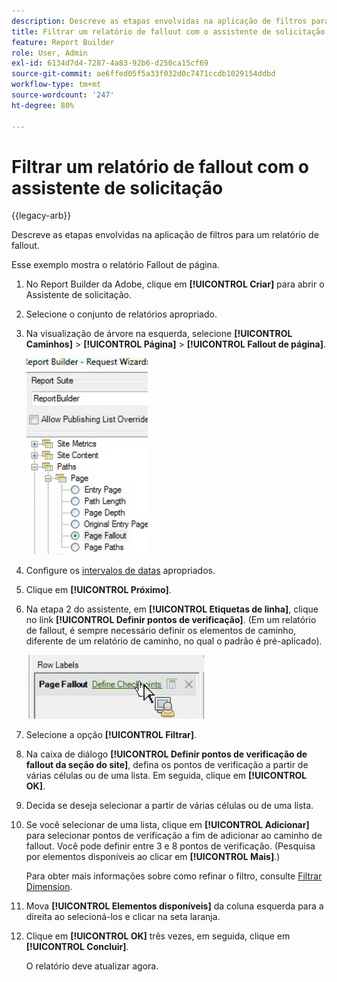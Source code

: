 ```yaml
---
description: Descreve as etapas envolvidas na aplicação de filtros para um relatório de fallout.
title: Filtrar um relatório de fallout com o assistente de solicitação
feature: Report Builder
role: User, Admin
exl-id: 6134d7d4-7287-4a83-92b6-d250ca15cf69
source-git-commit: ae6ffed05f5a33f032d0c7471ccdb1029154ddbd
workflow-type: tm+mt
source-wordcount: '247'
ht-degree: 80%

---
```


# Filtrar um relatório de fallout com o assistente de solicitação

{{legacy-arb}}

Descreve as etapas envolvidas na aplicação de filtros para um relatório de fallout.

Esse exemplo mostra o relatório Fallout de página.

1. No Report Builder da Adobe, clique em **[!UICONTROL Criar]** para abrir o Assistente de solicitação.
1. Selecione o conjunto de relatórios apropriado.
1. Na visualização de árvore na esquerda, selecione **[!UICONTROL Caminhos]** > **[!UICONTROL Página]** > **[!UICONTROL Fallout de página]**.

   ![Captura de tela mostrando a exibição de árvore do Windows para o diretório Report Builder. Fallout de Página selecionado.](assets/page_fallout.png)

1. Configure os [intervalos de datas](/help/analyze/legacy-report-builder/data-requests/configuring-report-dates/custom-calendar.md) apropriados.
1. Clique em **[!UICONTROL Próximo]**.
1. Na etapa 2 do assistente, em **[!UICONTROL Etiquetas de linha]**, clique no link **[!UICONTROL Definir pontos de verificação]**. (Em um relatório de fallout, é sempre necessário definir os elementos de caminho, diferente de um relatório de caminho, no qual o padrão é pré-aplicado).

   ![Captura de tela mostrando o link Definir Pontos de Verificação.](assets/define_checkpoints.png)

1. Selecione a opção **[!UICONTROL Filtrar]**.

1. Na caixa de diálogo **[!UICONTROL Definir pontos de verificação de fallout da seção do site]**, defina os pontos de verificação a partir de várias células ou de uma lista. Em seguida, clique em **[!UICONTROL OK]**.
1. Decida se deseja selecionar a partir de várias células ou de uma lista.
1. Se você selecionar de uma lista, clique em **[!UICONTROL Adicionar]** para selecionar pontos de verificação a fim de adicionar ao caminho de fallout. Você pode definir entre 3 e 8 pontos de verificação. (Pesquisa por elementos disponíveis ao clicar em **[!UICONTROL Mais]**.)

   Para obter mais informações sobre como refinar o filtro, consulte [Filtrar Dimension](/help/analyze/legacy-report-builder/layout/c-filter-dimensions/filter-dimensions.md).

1. Mova **[!UICONTROL Elementos disponíveis]** da coluna esquerda para a direita ao selecioná-los e clicar na seta laranja.
1. Clique em **[!UICONTROL OK]** três vezes, em seguida, clique em **[!UICONTROL Concluir]**.

   O relatório deve atualizar agora.
